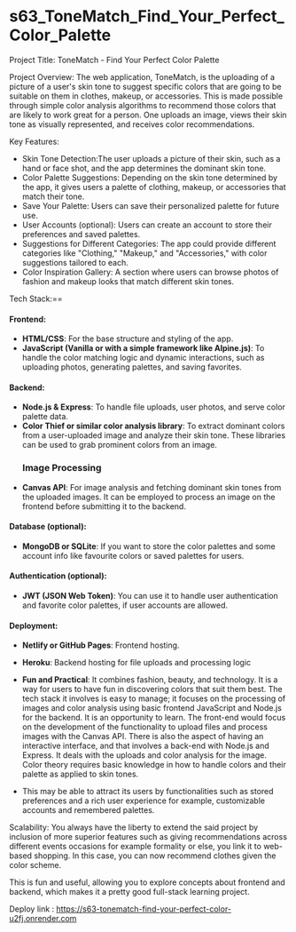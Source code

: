 # s63_ToneMatch_Find_Your_Perfect_Color_Palette
Project Title:
ToneMatch - Find Your Perfect Color Palette

Project Overview:
The web application, ToneMatch, is the uploading of a picture of a user's skin tone to suggest specific colors that are going to be suitable on them in clothes, makeup, or accessories. This is made possible through simple color analysis algorithms to recommend those colors that are likely to work great for a person. One uploads an image, views their skin tone as visually represented, and receives color recommendations.

Key Features:
- Skin Tone Detection:The user uploads a picture of their skin, such as a hand or face shot, and the app determines the dominant skin tone.
- Color Palette Suggestions: Depending on the skin tone determined by the app, it gives users a palette of clothing, makeup, or accessories that match their tone.
- Save Your Palette: Users can save their personalized palette for future use.
- User Accounts (optional): Users can create an account to store their preferences and saved palettes.
- Suggestions for Different Categories: The app could provide different categories like "Clothing," "Makeup," and "Accessories," with color suggestions tailored to each.
- Color Inspiration Gallery: A section where users can browse photos of fashion and makeup looks that match different skin tones.

Tech Stack:==

#### **Frontend:**
- **HTML/CSS**: For the base structure and styling of the app.
- **JavaScript (Vanilla or with a simple framework like Alpine.js)**: To handle the color matching logic and dynamic interactions, such as uploading photos, generating palettes, and saving favorites.
 
#### Backend:
- **Node.js & Express**: To handle file uploads, user photos, and serve color palette data.
- **Color Thief or similar color analysis library**: To extract dominant colors from a user-uploaded image and analyze their skin tone. These libraries can be used to grab prominent colors from an image.
  ### Image Processing
- **Canvas API**: For image analysis and fetching dominant skin tones from the uploaded images. It can be employed to process an image on the frontend before submitting it to the backend.

#### **Database (optional):**
- **MongoDB or SQLite**: If you want to store the color palettes and some account info like favourite colors or saved palettes for users.
 
#### **Authentication (optional):**
- **JWT (JSON Web Token)**: You can use it to handle user authentication and favorite color palettes, if user accounts are allowed.
 
#### **Deployment:**
- **Netlify or GitHub Pages**: Frontend hosting.
- **Heroku**: Backend hosting for file uploads and processing logic

- **Fun and Practical**: It combines fashion, beauty, and technology. It is a way for users to have fun in discovering colors that suit them best.
  The
 tech stack it involves is easy to manage; it focuses on the processing of images and color analysis using basic frontend JavaScript and Node.js for the backend.
  It is an opportunity to learn.
The front-end would focus on the development of the functionality to upload files and process images with the Canvas API. There is also the aspect of having an interactive interface, and that involves a back-end with Node.js and Express. It deals with the uploads and color analysis for the image.
 Color theory requires basic knowledge in how to handle colors and their palette as applied to skin tones.
* This may be able to attract its users by functionalities such as stored preferences and a rich user experience for example, customizable accounts and remembered palettes.

Scalability: You always have the liberty to extend the said project by inclusion of more superior features such as giving recommendations across different events occasions for example formality or else, you link it to web-based shopping. In this case, you can now recommend clothes given the color scheme.

This is fun and useful, allowing you to explore concepts about frontend and backend, which makes it a pretty good full-stack learning project.

Deploy link : https://s63-tonematch-find-your-perfect-color-u2fj.onrender.com

